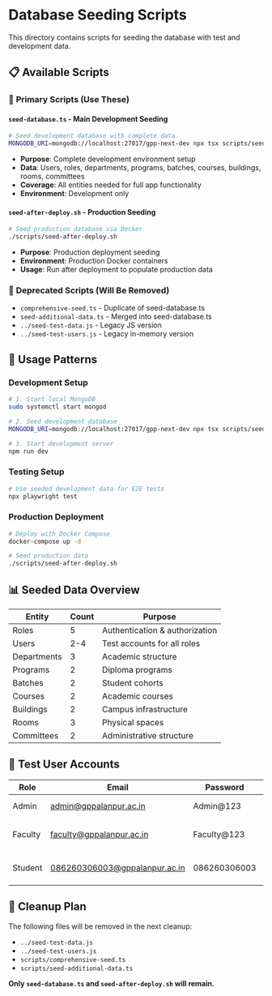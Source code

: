 # Database Seeding Scripts

This directory contains scripts for seeding the database with test and development data.

## 📋 Available Scripts

### 🎯 **Primary Scripts (Use These)**

#### `seed-database.ts` - **Main Development Seeding**
```bash
# Seed development database with complete data
MONGODB_URI=mongodb://localhost:27017/gpp-next-dev npx tsx scripts/seed-database.ts
```
- **Purpose**: Complete development environment setup
- **Data**: Users, roles, departments, programs, batches, courses, buildings, rooms, committees
- **Coverage**: All entities needed for full app functionality
- **Environment**: Development only

#### `seed-after-deploy.sh` - **Production Seeding**
```bash
# Seed production database via Docker
./scripts/seed-after-deploy.sh
```
- **Purpose**: Production deployment seeding
- **Environment**: Production Docker containers
- **Usage**: Run after deployment to populate production data

### 🚫 **Deprecated Scripts (Will Be Removed)**

- `comprehensive-seed.ts` - Duplicate of seed-database.ts
- `seed-additional-data.ts` - Merged into seed-database.ts  
- `../seed-test-data.js` - Legacy JS version
- `../seed-test-users.js` - Legacy in-memory version

## 🔄 **Usage Patterns**

### Development Setup
```bash
# 1. Start local MongoDB
sudo systemctl start mongod

# 2. Seed development database
MONGODB_URI=mongodb://localhost:27017/gpp-next-dev npx tsx scripts/seed-database.ts

# 3. Start development server
npm run dev
```

### Testing Setup  
```bash
# Use seeded development data for E2E tests
npx playwright test
```

### Production Deployment
```bash
# Deploy with Docker Compose
docker-compose up -d

# Seed production data
./scripts/seed-after-deploy.sh
```

## 📊 **Seeded Data Overview**

| Entity | Count | Purpose |
|--------|-------|---------|
| Roles | 5 | Authentication & authorization |
| Users | 2-4 | Test accounts for all roles |
| Departments | 3 | Academic structure |
| Programs | 2 | Diploma programs |
| Batches | 2 | Student cohorts |
| Courses | 2 | Academic courses |
| Buildings | 2 | Campus infrastructure |
| Rooms | 3 | Physical spaces |
| Committees | 2 | Administrative structure |

## 🔐 **Test User Accounts**

| Role | Email | Password | Purpose |
|------|-------|----------|---------|
| Admin | admin@gppalanpur.ac.in | Admin@123 | System administration |
| Faculty | faculty@gppalanpur.ac.in | Faculty@123 | Faculty features & resume |
| Student | 086260306003@gppalanpur.ac.in | 086260306003 | Student features & resume |

## 🧹 **Cleanup Plan**

The following files will be removed in the next cleanup:
- `../seed-test-data.js`
- `../seed-test-users.js` 
- `scripts/comprehensive-seed.ts`
- `scripts/seed-additional-data.ts`

**Only `seed-database.ts` and `seed-after-deploy.sh` will remain.**